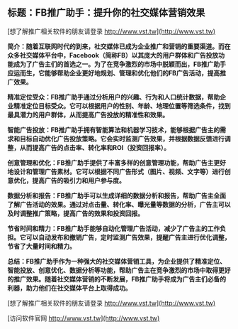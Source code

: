 ## **标题：FB推广助手：提升你的社交媒体营销效果**

[想了解推广相关软件的朋友请登录 http://www.vst.tw](http://www.vst.tw)

**简介：随着互联网时代的到来，社交媒体已成为企业推广和营销的重要渠道。而在众多社交媒体平台中，Facebook（简称FB）以其庞大的用户群体和广告投放功能成为了广告主们的首选之一。为了在竞争激烈的市场中脱颖而出，FB推广助手应运而生，它能够帮助企业更好地规划、管理和优化他们的FB广告活动，提高推广效果。**

**精准定位受众：FB推广助手通过分析用户的兴趣、行为和人口统计数据，帮助企业精准定位目标受众。它可以根据用户的性别、年龄、地理位置等筛选条件，找到最具潜力的用户群体，从而提高广告投放的精准性和效果。**

**智能广告投放：FB推广助手拥有智能算法和机器学习技术，能够根据广告主的需求和目标自动优化广告投放策略。它会实时监测广告效果，并根据数据反馈进行调整，从而提高广告的点击率、转化率和ROI（投资回报率）。**

**创意管理和优化：FB推广助手提供了丰富多样的创意管理功能，帮助广告主更好地设计和管理广告素材。它可以根据不同广告形式（图片、视频、文字等）进行创意优化，提高广告的吸引力和用户参与度。**

**数据分析和报告：FB推广助手可以生成详细的数据分析和报告，帮助广告主全面了解广告活动的效果。通过对点击量、转化率、曝光量等数据的分析，广告主可以及时调整推广策略，提高广告的效果和投资回报。**

**节省时间和精力：FB推广助手能够自动化管理广告活动，减少了广告主的工作负担。它可以自动发布和撤销广告，定时监测广告效果，提醒广告主进行优化调整，节省了大量时间和精力。**

**总结：FB推广助手作为一种强大的社交媒体营销工具，为企业提供了精准定位、智能投放、创意优化、数据分析等功能，帮助广告主在竞争激烈的市场中取得更好的推广效果。随着社交媒体营销的不断发展，FB推广助手将成为广告主们必备的利器，助力他们在社交媒体平台上取得成功。**

[想了解推广相关软件的朋友请登录 http://www.vst.tw](http://www.vst.tw)


[访问软件官网 http://www.vst.tw](http://www.vst.tw)
